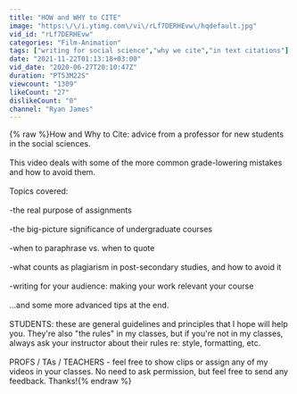 ```yaml
---
title: "HOW and WHY to CITE"
image: "https:\/\/i.ytimg.com\/vi\/rLf7DERHEvw\/hqdefault.jpg"
vid_id: "rLf7DERHEvw"
categories: "Film-Animation"
tags: ["writing for social science","why we cite","in text citations"]
date: "2021-11-22T01:13:18+03:00"
vid_date: "2020-06-27T20:10:47Z"
duration: "PT53M22S"
viewcount: "1309"
likeCount: "27"
dislikeCount: "0"
channel: "Ryan James"
---
```

{% raw %}How and Why to Cite: advice from a professor for new students in the social sciences. <br /><br />This video deals with some of the more common grade-lowering mistakes and how to avoid them. <br /><br />Topics covered: <br /><br />-the real purpose of assignments <br /><br />-the big-picture significance of undergraduate courses <br /><br />-when to paraphrase vs. when to quote <br /><br />-what counts as plagiarism in post-secondary studies, and how to avoid it <br /><br />-writing for your audience: making your work relevant your course <br /><br />...and some more advanced tips at the end.<br /><br />STUDENTS: these are general guidelines and principles that I hope will help you. They're also &quot;the rules&quot; in my classes,  but if you're not in my classes, always ask your instructor about their rules re: style, formatting, etc.<br /> <br />PROFS / TAs / TEACHERS - feel free to show clips or assign any of my videos in your classes. No need to ask permission, but feel free to send any feedback. Thanks!{% endraw %}
